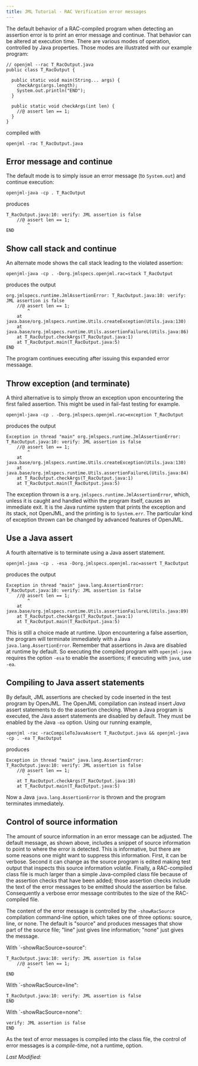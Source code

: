 ```yaml
---
title: JML Tutorial - RAC Verification error messages
---
```


The default behavior of a RAC-compiled program when detecting an assertion error is to print an error message and continue.
That behavior can be altered at execution time. There are various modes of operation, controlled by Java properties.
Those modes are illustrated with our example program:

```
// openjml --rac T_RacOutput.java
public class T_RacOutput {

  public static void main(String... args) {
    checkArgs(args.length);
    System.out.println("END");
  }

  public static void checkArgs(int len) {
    //@ assert len == 1;
  }
}
```
compiled with

`openjml -rac T_RacOutput.java`

## Error message and continue

The default mode is to simply issue an error message (to `System.out`) and continue execution:

`openjml-java -cp . T_RacOutput`

produces

```
T_RacOutput.java:10: verify: JML assertion is false
    //@ assert len == 1;
        ^
END
```

## Show call stack and continue

An alternate mode shows the call stack leading to the violated assertion:

`openjml-java -cp . -Dorg.jmlspecs.openjml.rac=stack T_RacOutput`

produces the output

```
org.jmlspecs.runtime.JmlAssertionError: T_RacOutput.java:10: verify: JML assertion is false
    //@ assert len == 1;
        ^
	at java.base/org.jmlspecs.runtime.Utils.createException(Utils.java:130)
	at java.base/org.jmlspecs.runtime.Utils.assertionFailureL(Utils.java:86)
	at T_RacOutput.checkArgs(T_RacOutput.java:1)
	at T_RacOutput.main(T_RacOutput.java:5)
END
```

The program continues executing after issuing this expanded error messaage.

## Throw exception (and terminate)

A third alternative is to simply throw an exception upon encountering the first failed assertion. This might be used in fail-fast testing for example.

`openjml-java -cp . -Dorg.jmlspecs.openjml.rac=exception T_RacOutput`

produces the output

```
Exception in thread "main" org.jmlspecs.runtime.JmlAssertionError: T_RacOutput.java:10: verify: JML assertion is false
    //@ assert len == 1;
        ^
	at java.base/org.jmlspecs.runtime.Utils.createException(Utils.java:130)
	at java.base/org.jmlspecs.runtime.Utils.assertionFailureL(Utils.java:84)
	at T_RacOutput.checkArgs(T_RacOutput.java:1)
	at T_RacOutput.main(T_RacOutput.java:5)
```

The exception thrown is a `org.jmlspecs.runtime.JmlAssertionError`, which, unless it is caught and handled within the program itself, causes an immediate exit. 
It is the Java runtime system that prints the exception and its stack, not OpenJML, and the printing is to `System.err`.
The particular kind of exception thrown can be changed by advanced features of OpenJML.

## Use a Java assert

A fourth alternative is to terminate using a Java assert statement. 

`openjml-java -cp . -esa -Dorg.jmlspecs.openjml.rac=assert T_RacOutput`

produces the output
```
Exception in thread "main" java.lang.AssertionError: T_RacOutput.java:10: verify: JML assertion is false
    //@ assert len == 1;
        ^
	at java.base/org.jmlspecs.runtime.Utils.assertionFailureL(Utils.java:89)
	at T_RacOutput.checkArgs(T_RacOutput.java:1)
	at T_RacOutput.main(T_RacOutput.java:5)
```
This is still a choice made at runtime. Upon encountering a false assertion, the program will terminate immediately with a Java `java.lang.AssertionError`.
Remember that assertions in Java are disabled at runtime by default. So executing the compiled program with `openjml-java` requires the 
option `-esa` to enable the assertions; if executing with `java`, use `-ea`.

## Compiling to Java assert statements

By default, JML assertions are checked by code inserted in the test program by OpenJML. The OpenJML compilation can instead insert
*Java* assert statements to do the assertion checking. When a Java program is executed, the Java assert statements are disabled by
default.
They must be enabled by the Java `-ea` option.
Using our running example,

`openjml -rac -racCompileToJavaAssert T_RacOutput.java && openjml-java -cp . -ea T_RacOutput`

produces

```
Exception in thread "main" java.lang.AssertionError: T_RacOutput.java:10: verify: JML assertion is false
    //@ assert len == 1;
        ^
	at T_RacOutput.checkArgs(T_RacOutput.java:10)
	at T_RacOutput.main(T_RacOutput.java:5)
```

Now a Java `java.lang.AssertionError` is thrown and the program terminates immediately.
## Control of source information

The amount of source information in an error message can be adjusted. The default message, as shown above, includes a snippet of source information to point to where the error is detected.
This is informative, but there are some reasons one might want to suppress this information. First, it can be verbose. Second it can change as
the source program is edited making test output that inspects this source information volatile. Finally, a RAC-compiled class file is much larger than a simple Java-compiled class file because of the assertion checks that have been added; those assertion checks include the text of the
error messages to be emitted should the assertion be false. Consequently a verbose error message contributes to the size of the 
RAC-compiled file.

The content of the error message is controlled by the `-showRacSource` compilation command-line option, which takes one of
three options: source, line, or none. The default is "source" and produces messages that show part of the source file;
"line" just gives line information; "none" just gives the message.

With `-showRacSource=source":
```
T_RacOutput.java:10: verify: JML assertion is false
    //@ assert len == 1;
        ^
END
```

With `-showRacSource=line":
```
T_RacOutput.java:10: verify: JML assertion is false
END
```

With `-showRacSource=none":
```
verify: JML assertion is false
END
```

As the text of error messages is compiled into the class file, the control of error messages is a *compile-time*, not a runtime, option.


<i>Last Modified: <script type="text/javascript"> document.write(new Date(document.lastModified).toUTCString())</script></i>
